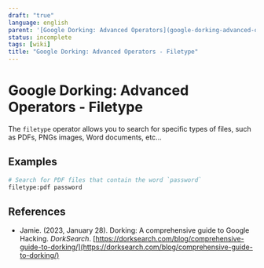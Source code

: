 ```yaml
---
draft: "true"
language: english
parent: '[Google Dorking: Advanced Operators](google-dorking-advanced-operators.md)'
status: incomplete
tags: [wiki]
title: "Google Dorking: Advanced Operators - Filetype"
---
```


# Google Dorking: Advanced Operators - Filetype

The `filetype` operator allows you to search for specific types of files, such as PDFs, PNGs images, Word documents, etc...

## Examples

```bash
# Search for PDF files that contain the word `password`
filetype:pdf password
```

## References

- Jamie. (2023, January 28). <span class="reference-title">Dorking: A comprehensive guide to Google Hacking</span>. _DorkSearch_. [https://dorksearch.com/blog/comprehensive-guide-to-dorking/](https://dorksearch.com/blog/comprehensive-guide-to-dorking/)
